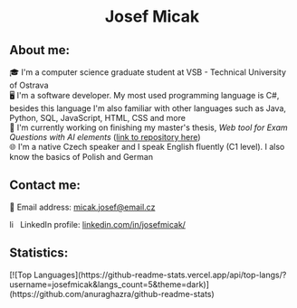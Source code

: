 <h1 align="center">Josef Micak</h1>
<h2>About me:</h2>
🎓 I'm a computer science graduate student at VSB - Technical University of Ostrava<br>
🖥 I'm a software developer. My most used programming language is C#, besides this language I'm also familiar with other languages such as Java, Python, SQL, JavaScript, HTML, CSS and more<br>
💼 I'm currently working on finishing my master's thesis, <i>Web tool for Exam Questions with AI elements</i> (<a href="https://github.com/josefmicak/edu-enhancer" title="link to repository here">link to repository here</a>)<br>
🌐 I'm a native Czech speaker and I speak English fluently (C1 level). I also know the basics of Polish and German<br>
<h2>Contact me:</h2>
📧 Email address: <a href="mailto:micak.josef@email.cz" title="micak.josef@email.cz">micak.josef@email.cz</a>
<p><img style="vertical-align: top" src="https://user-images.githubusercontent.com/71832264/227712185-f599b3b3-d870-47a0-90b6-1d3a8e271cbd.svg" alt="linkedin" width="15" height="15"> LinkedIn profile: <a href="https://www.linkedin.com/in/josefmicak/" title="linkedin.com/in/josefmicak/">linkedin.com/in/josefmicak/</a></p>
<h2>Statistics:</h2>
[![Top Languages](https://github-readme-stats.vercel.app/api/top-langs/?username=josefmicak&langs_count=5&theme=dark)](https://github.com/anuraghazra/github-readme-stats)

<!--
**josefmicak/josefmicak** is a ✨ _special_ ✨ repository because its `README.md` (this file) appears on your GitHub profile.

Here are some ideas to get you started:

- 🔭 I’m currently working on ...
- 🌱 I’m currently learning ...
- 👯 I’m looking to collaborate on ...
- 🤔 I’m looking for help with ...
- 💬 Ask me about ...
- 📫 How to reach me: ...
- 😄 Pronouns: ...
- ⚡ Fun fact: ...
-->
